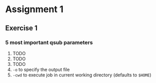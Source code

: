 # Assignment 1 

## Exercise 1

### 5 most important qsub parameters

1. TODO
2. TODO
3. TODO
4. `-o` to specify the output file
5. `-cwd` to execute job in current working directory (defaults to `$HOME`)

